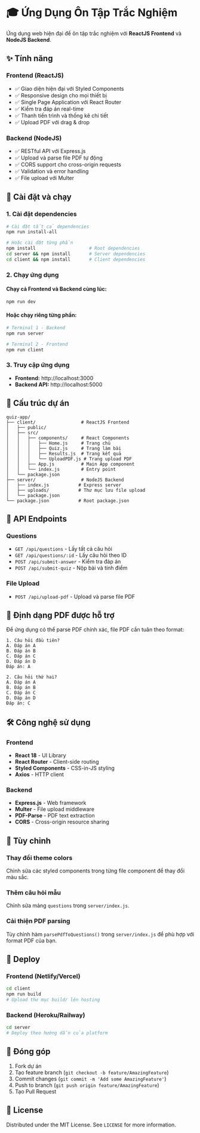 # 🎓 Ứng Dụng Ôn Tập Trắc Nghiệm

Ứng dụng web hiện đại để ôn tập trắc nghiệm với **ReactJS Frontend** và **NodeJS Backend**.

## ✨ Tính năng

### Frontend (ReactJS)
- ✅ Giao diện hiện đại với Styled Components
- ✅ Responsive design cho mọi thiết bị
- ✅ Single Page Application với React Router
- ✅ Kiểm tra đáp án real-time
- ✅ Thanh tiến trình và thống kê chi tiết
- ✅ Upload PDF với drag & drop

### Backend (NodeJS)
- ✅ RESTful API với Express.js
- ✅ Upload và parse file PDF tự động
- ✅ CORS support cho cross-origin requests
- ✅ Validation và error handling
- ✅ File upload với Multer

## 🚀 Cài đặt và chạy

### 1. Cài đặt dependencies
```bash
# Cài đặt tất cả dependencies
npm run install-all

# Hoặc cài đặt từng phần
npm install                    # Root dependencies
cd server && npm install       # Server dependencies  
cd client && npm install       # Client dependencies
```

### 2. Chạy ứng dụng

#### Chạy cả Frontend và Backend cùng lúc:
```bash
npm run dev
```

#### Hoặc chạy riêng từng phần:
```bash
# Terminal 1 - Backend
npm run server

# Terminal 2 - Frontend  
npm run client
```

### 3. Truy cập ứng dụng
- **Frontend:** http://localhost:3000
- **Backend API:** http://localhost:5000

## 📁 Cấu trúc dự án

```
quiz-app/
├── client/                 # ReactJS Frontend
│   ├── public/
│   ├── src/
│   │   ├── components/     # React Components
│   │   │   ├── Home.js     # Trang chủ
│   │   │   ├── Quiz.js     # Trang làm bài
│   │   │   ├── Results.js  # Trang kết quả
│   │   │   └── UploadPDF.js # Trang upload PDF
│   │   ├── App.js          # Main App component
│   │   └── index.js        # Entry point
│   └── package.json
├── server/                 # NodeJS Backend
│   ├── index.js           # Express server
│   ├── uploads/           # Thư mục lưu file upload
│   └── package.json
└── package.json           # Root package.json
```

## 🔌 API Endpoints

### Questions
- `GET /api/questions` - Lấy tất cả câu hỏi
- `GET /api/questions/:id` - Lấy câu hỏi theo ID
- `POST /api/submit-answer` - Kiểm tra đáp án
- `POST /api/submit-quiz` - Nộp bài và tính điểm

### File Upload
- `POST /api/upload-pdf` - Upload và parse file PDF

## 📄 Định dạng PDF được hỗ trợ

Để ứng dụng có thể parse PDF chính xác, file PDF cần tuân theo format:

```
1. Câu hỏi đầu tiên?
A. Đáp án A
B. Đáp án B  
C. Đáp án C
D. Đáp án D
Đáp án: A

2. Câu hỏi thứ hai?
A. Đáp án A
B. Đáp án B
C. Đáp án C  
D. Đáp án D
Đáp án: C
```

## 🛠️ Công nghệ sử dụng

### Frontend
- **React 18** - UI Library
- **React Router** - Client-side routing
- **Styled Components** - CSS-in-JS styling
- **Axios** - HTTP client

### Backend  
- **Express.js** - Web framework
- **Multer** - File upload middleware
- **PDF-Parse** - PDF text extraction
- **CORS** - Cross-origin resource sharing

## 🎨 Tùy chỉnh

### Thay đổi theme colors
Chỉnh sửa các styled components trong từng file component để thay đổi màu sắc.

### Thêm câu hỏi mẫu
Chỉnh sửa mảng `questions` trong `server/index.js`.

### Cải thiện PDF parsing
Tùy chỉnh hàm `parsePdfToQuestions()` trong `server/index.js` để phù hợp với format PDF của bạn.

## 🚀 Deploy

### Frontend (Netlify/Vercel)
```bash
cd client
npm run build
# Upload thư mục build/ lên hosting
```

### Backend (Heroku/Railway)
```bash
cd server  
# Deploy theo hướng dẫn của platform
```

## 🤝 Đóng góp

1. Fork dự án
2. Tạo feature branch (`git checkout -b feature/AmazingFeature`)
3. Commit changes (`git commit -m 'Add some AmazingFeature'`)
4. Push to branch (`git push origin feature/AmazingFeature`)
5. Tạo Pull Request

## 📝 License

Distributed under the MIT License. See `LICENSE` for more information.